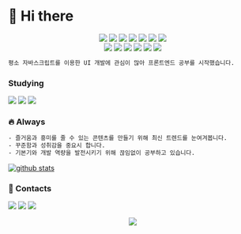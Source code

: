 # :wave: Hi there

<p align="center"> 
  <img src="https://img.shields.io/badge/-Javascript-FCC624?style=flat&logo=javascript&logoColor=white">
  <img src="https://img.shields.io/badge/-React-0088cc?style=flat&logo=react&logoColor=white">
  <img src="https://img.shields.io/badge/-TailwindCSS-38B2AC?style=flat&logo=tailwind-css&logoColor=white">
  <img src="https://img.shields.io/badge/-Node.js-339933?style=flat&logo=Node.js&logoColor=white">
  <img src="https://img.shields.io/badge/-Express-000000?style=flat">
  <img src="https://img.shields.io/badge/-MySQL-1793D1?style=flat&logo=mysql&logoColor=white">
  <img src="https://img.shields.io/badge/-AWS-BB0A30?style=flat&logo=amazon&logoColor=white"> <br/>
  <img src="https://img.shields.io/badge/-Postman-FF6C37?style=flat&logo=Postman&logoColor=white">
  <img src="https://img.shields.io/badge/-Linux-002244?style=flat&logo=linux&logoColor=white">
  <img src="https://img.shields.io/badge/-git-f05032?style=flat&logo=git&logoColor=white">
  <img src="https://img.shields.io/badge/-github-000000?style=flat&logo=github">
  <img src="https://img.shields.io/badge/-Slack-4a154b?style=flat&logo=slack">
  <img src="https://img.shields.io/badge/-Notion-000000?style=flat&logo=notion">
</p>

```sh
평소 자바스크립트를 이용한 UI 개발에 관심이 많아 프론트엔드 공부를 시작했습니다.
```

### Studying 
<img src="https://img.shields.io/badge/-Typescript-3178C6?style=flat&logo=typescript&logoColor=white"> <img src="https://img.shields.io/badge/-Redux-764ABC?style=flat&logo=redux&logoColor=white"> <img src="https://img.shields.io/badge/-styled_components-DB7093?style=flat&logo=styled-components&logoColor=white"> 

### :fire: Always
```sh
- 즐거움과 흥미를 줄 수 있는 콘텐츠를 만들기 위해 최신 트렌드를 눈여겨봅니다.
- 꾸준함과 성취감을 중요시 합니다.
- 기본기와 개발 역량을 발전시키기 위해 끊임없이 공부하고 있습니다.
```
[![github stats](https://github-readme-stats.vercel.app/api?username=pinroad&hide=stars&show_icons=true&title_color=CD2E57&icon_color=CD2E57)](https://github.com/pinroad/github-readme-stats)

### :low_brightness: Contacts
[![](https://img.shields.io/badge/-Gmail-D14836?style=for-the-badge&logo=gmail&logoColor=white)](mailto:shirus87@gmail.com?subject=subject)
[![](https://img.shields.io/badge/-Portfolio-0096D6?style=for-the-badge)](https://pinroad.github.io/)
[![](https://img.shields.io/badge/-Velog-4fc08d?style=for-the-badge&logo=vimeo&logoColor=white)](https://velog.io/@leobit)

<p align="center"> 
  <img src="https://hits.seeyoufarm.com/api/count/incr/badge.svg?url=https%3A%2F%2Fgithub.com%2Fpinroad&count_bg=%23BE4123&title_bg=%23584C4C&icon=&icon_color=%23DD4747&title=welcome%21&edge_flat=false">
</p>
